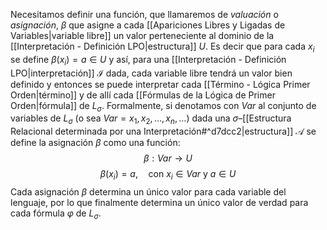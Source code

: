Necesitamos definir una función, que llamaremos de _valuación_ o _asignación_, $\beta$ que asigne a cada [[Apariciones Libres y Ligadas de Variables|variable libre]] un valor perteneciente al dominio de la [[Interpretación - Definición LPO|estructura]] $U$. Es decir que para cada $x_i$ se define $\beta(x_i) = a \in U$ y así, para una [[Interpretación - Definición LPO|interpretación]] $\mathcal{I}$ dada, cada variable libre tendrá un valor bien definido y entonces se puede interpretar cada [[Término - Lógica Primer Orden|término]] y de allí cada [[Fórmulas de la Lógica de Primer Orden|fórmula]] de $L_\sigma$.
Formalmente, si denotamos con $Var$ al conjunto de variables de $L_\sigma$ (o sea $Var = {x_1, x_2, \dots, x_n, \dots}$) dada una $\sigma$–[[Estructura Relacional determinada por una Interpretación#^d7dcc2|estructura]] $\mathcal{A}$ se define la asignación $\beta$ como una función:$$\beta : Var \longrightarrow U$$$$\beta(x_i) = a, \quad \text{con } x_i \in Var \text{ y } a \in U$$Cada asignación $\beta$ determina un único valor para cada variable del lenguaje, por lo que finalmente determina un único valor de verdad para cada fórmula $\varphi$ de $L_\sigma$. 